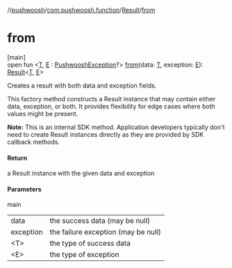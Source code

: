 //[pushwoosh](../../../index.md)/[com.pushwoosh.function](../index.md)/[Result](index.md)/[from](from.md)

# from

[main]\
open fun &lt;[T](from.md), [E](from.md) : [PushwooshException](../../com.pushwoosh.exception/-pushwoosh-exception/index.md)?&gt; [from](from.md)(data: [T](from.md), exception: [E](from.md)): [Result](index.md)&lt;[T](from.md), [E](from.md)&gt;

Creates a result with both data and exception fields. 

 This factory method constructs a Result instance that may contain either data, exception, or both. It provides flexibility for edge cases where both values might be present. 

**Note:** This is an internal SDK method. Application developers typically don't need to create Result instances directly as they are provided by SDK callback methods.

#### Return

a Result instance with the given data and exception

#### Parameters

main

| | |
|---|---|
| data | the success data (may be null) |
| exception | the failure exception (may be null) |
| &lt;T&gt; | the type of success data |
| &lt;E&gt; | the type of exception |
